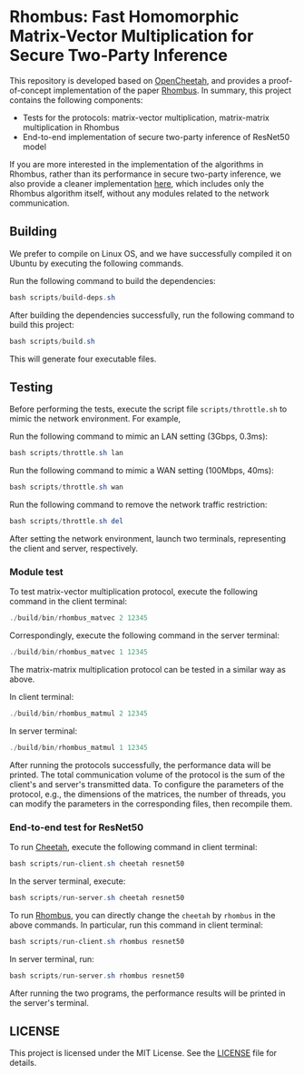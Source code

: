 # Rhombus: Fast Homomorphic Matrix-Vector Multiplication for Secure Two-Party Inference

This repository is developed based on [OpenCheetah](https://github.com/Alibaba-Gemini-Lab/OpenCheetah), and provides a proof-of-concept implementation of the paper [Rhombus](https://eprint.iacr.org/2024/1611.pdf). In summary, this project contains the following components:

- Tests for the protocols: matrix-vector multiplication, matrix-matrix multiplication in Rhombus
- End-to-end implementation of secure two-party inference of ResNet50 model

If you are more interested in the implementation of the algorithms in Rhombus, rather than its performance in secure two-party inference, we also provide a cleaner implementation [here](https://github.com/2646jx/Rhombus), which includes only the Rhombus algorithm itself, without any modules related to the network communication.

## Building

We prefer to compile on Linux OS, and we have successfully compiled it on Ubuntu by executing the following commands.

Run the following command to build the dependencies:

```PowerShell
bash scripts/build-deps.sh
```

After building the dependencies successfully, run the following command to build this project:

```PowerShell
bash scripts/build.sh
```

This will generate four executable files.

## Testing

Before performing the tests, execute the script file `scripts/throttle.sh` to mimic the network environment. For example,

Run the following command to mimic an LAN setting (3Gbps, 0.3ms):

```PowerShell
bash scripts/throttle.sh lan
```

Run the following command to mimic a WAN setting (100Mbps, 40ms):

```PowerShell
bash scripts/throttle.sh wan
```

Run the following command to remove the network traffic restriction:

```PowerShell
bash scripts/throttle.sh del
```

After setting the network environment, launch two terminals, representing the client and server, respectively.

### Module test

To test matrix-vector multiplication protocol, execute the following command in the client terminal:

```PowerShell
./build/bin/rhombus_matvec 2 12345
```

Correspondingly, execute the following command in the server terminal:

```PowerShell
./build/bin/rhombus_matvec 1 12345
```

The matrix-matrix multiplication protocol can be tested in a similar way as above.

In client terminal:

```PowerShell
./build/bin/rhombus_matmul 2 12345
```

In server terminal:

```PowerShell
./build/bin/rhombus_matmul 1 12345
```

After running the protocols successfully, the performance data will be printed. The total communication volume of the protocol is the sum of the client's and server's transmitted data. To configure the parameters of the protocol, e.g., the dimensions of the matrices, the number of threads, you can modify the parameters in the  corresponding files, then recompile them.

### End-to-end test for ResNet50

To run [Cheetah](https://eprint.iacr.org/2022/207.pdf), execute the following command in client terminal:

```PowerShell
bash scripts/run-client.sh cheetah resnet50
```

In the server terminal, execute:

```PowerShell
bash scripts/run-server.sh cheetah resnet50
```

To run [Rhombus](https://eprint.iacr.org/2024/1611.pdf), you can directly change the `cheetah` by `rhombus` in the above commands. In particular, run this
command in client terminal:

```PowerShell
bash scripts/run-client.sh rhombus resnet50
```

In server terminal, run:

```PowerShell
bash scripts/run-server.sh rhombus resnet50
```

After running the two programs, the performance results will be printed in the server's terminal.

## LICENSE

This project is licensed under the MIT License. See the [LICENSE](LICENSE) file for details.
